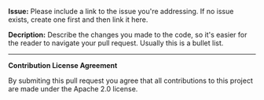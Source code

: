 **Issue:** Please include a link to the issue you're addressing. If no issue exists, create one first and then link it here.

**Decription:** Describe the changes you made to the code, so it's easier for the reader to navigate your pull request. Usually this is a bullet list.

---

**Contribution License Agreement**

By submiting this pull request you agree that all contributions to this project are made under the Apache 2.0 license.
